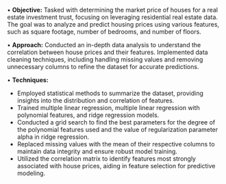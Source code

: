 • **Objective:** Tasked with determining the market price of houses for a real estate investment trust, focusing on leveraging residential real estate data. The goal was to analyze and predict housing prices using various features, such as square footage, number of bedrooms, and number of floors.

• **Approach:** Conducted an in-depth data analysis to understand the correlation between house prices and their features. Implemented data cleaning techniques, including handling missing values and removing unnecessary columns to refine the dataset for accurate predictions.

• **Techniques:**
  - Employed statistical methods to summarize the dataset, providing insights into the distribution and correlation of features.
  - Trained multiple linear regression, multiple linear regression with polynomial features, and ridge regression models.
  - Conducted a grid search to find the best parameters for the degree of the polynomial features used and the value of regularization parameter alpha in ridge regression.
  - Replaced missing values with the mean of their respective columns to maintain data integrity and ensure robust model training.
  - Utilized the correlation matrix to identify features most strongly associated with house prices, aiding in feature selection for predictive modeling.
